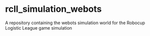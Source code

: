 # rcll_simulation_webots
A repository containing the webots simulation world for the Robocup Logistic League game simulation
